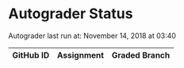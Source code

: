 # Autograder Status
Autograder last run at: November 14, 2018 at 03:40

| GitHub ID | Assignment | Graded Branch |
|-----------|------------|---------------|
